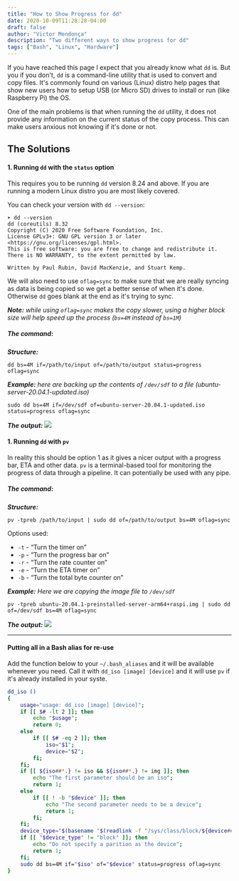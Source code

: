 ```yaml
---
title: "How to Show Progress for dd"
date: 2020-10-09T11:28:28-04:00
draft: false
author: "Victor Mendonça"
description: "Two different ways to show progress for dd"
tags: ["Bash", "Linux", "Hardware"]
---
```


If you have reached this page I expect that you already know what `dd` is. But you if you don't, `dd` is a command-line utility that is used to convert and copy files. It's commonly found on various (Linux) distro help pages that show new users how to setup USB (or Micro SD) drives to install or run (like Raspberry Pi) the OS.

One of the main problems is that when running the `dd` utility, it does not provide any information on the current status of the copy process. This can make users anxious not knowing if it's done or not.

## The Solutions

#### 1. Running `dd` with the `status` option

This requires you to be running `dd` version 8.24 and above. If you are running a modern Linux distro you are most likely covered.

You can check your version with `dd --version`:

```none
➤ dd --version
dd (coreutils) 8.32
Copyright (C) 2020 Free Software Foundation, Inc.
License GPLv3+: GNU GPL version 3 or later <https://gnu.org/licenses/gpl.html>.
This is free software: you are free to change and redistribute it.
There is NO WARRANTY, to the extent permitted by law.

Written by Paul Rubin, David MacKenzie, and Stuart Kemp.
```

We will also need to use `oflag=sync` to make sure that we are really syncing as data is being copied so we get a better sense of when it's done. Otherwise `dd` goes blank at the end as it's trying to sync.

_**Note:** while using `oflag=sync` makes the copy slower, using a higher block size will help speed up the process (`bs=4M` instead of `bs=1M`)_

##### **The command:**

_**Structure:**_
```none
dd bs=4M if=/path/to/input of=/path/to/output status=progress oflag=sync
```

_**Example:** here are backing up the contents of `/dev/sdf` to a file (ubuntu-server-20.04.1-updated.iso)_
```none
sudo dd bs=4M if=/dev/sdf of=ubuntu-server-20.04.1-updated.iso status=progress oflag=sync
```

_**The output:**_
![](img/how-to-show-progress-for-dd/dd-2.png)

#### 1. Running `dd` with `pv`

In reality this should be option 1 as it gives a nicer output with a progress bar, ETA and other data. `pv` is a terminal-based tool for monitoring the progress of data through a pipeline. It can potentially be used with any pipe.

##### **The command:**

_**Structure:**_
```none
pv -tpreb /path/to/input | sudo dd of=/path/to/output bs=4M oflag=sync
```

Options used:

+ `-t` - “Turn the timer on”
+ `-p` - “Turn the progress bar on”
+ `-r` - “Turn the rate counter on”
+ `-e` - “Turn the ETA timer on”
+ `-b` - “Turn the total byte counter on”


_**Example:** Here we are copying the image file to `/dev/sdf`_
```none
pv -tpreb ubuntu-20.04.1-preinstalled-server-arm64+raspi.img | sudo dd of=/dev/sdf bs=4M oflag=sync
```

_**The output:**_
![](img/how-to-show-progress-for-dd/pv-with-sync.png)

- - -

#### Putting all in a Bash alias for re-use

Add the function below to your `~/.bash_aliases` and it will be available whenever you need. Call it with `dd_iso [image] [device]` and it will use `pv` if it's already installed in your syste.

```bash
dd_iso ()
{
    usage="usage: dd_iso [image] [device]";
    if [[ $# -lt 2 ]]; then
        echo "$usage";
        return 0;
    else
        if [[ $# -eq 2 ]]; then
            iso="$1";
            device="$2";
        fi;
    fi;
    if [[ ${iso##*.} != iso && ${iso##*.} != img ]]; then
        echo "The first parameter should be an iso";
        return 1;
    else
        if [[ ! -b "$device" ]]; then
            echo "The second parameter needs to be a device";
            return 1;
        fi;
    fi;
    device_type="$(basename "$(readlink -f "/sys/class/block/${device##*/}/..")")";
    if [[ "$device_type" != "block" ]]; then
        echo "Do not specify a parition as the device";
        return 1;
    fi;
    sudo dd bs=4M if="$iso" of="$device" status=progress oflag=sync
}
```
